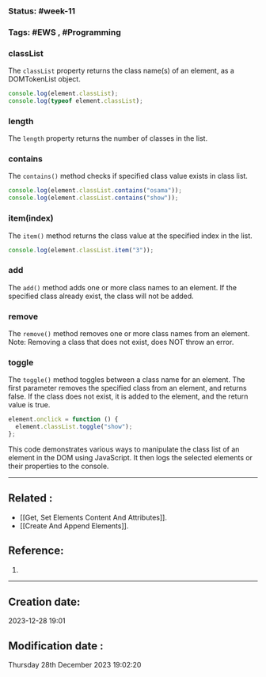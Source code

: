 
### Status: #week-11

### Tags: #EWS  , #Programming 


### classList

The `classList` property returns the class name(s) of an element, as a DOMTokenList object.

```javascript
console.log(element.classList);
console.log(typeof element.classList);
```

### length

The `length` property returns the number of classes in the list.

### contains

The `contains()` method checks if specified class value exists in class list.

```javascript
console.log(element.classList.contains("osama"));
console.log(element.classList.contains("show"));
```

### item(index)

The `item()` method returns the class value at the specified index in the list.

```javascript
console.log(element.classList.item("3"));
```

### add

The `add()` method adds one or more class names to an element. If the specified class already exist, the class will not be added.

### remove

The `remove()` method removes one or more class names from an element. Note: Removing a class that does not exist, does NOT throw an error.

### toggle

The `toggle()` method toggles between a class name for an element. The first parameter removes the specified class from an element, and returns false. If the class does not exist, it is added to the element, and the return value is true.

```javascript
element.onclick = function () {
  element.classList.toggle("show");
};
```

This code demonstrates various ways to manipulate the class list of an element in the DOM using JavaScript. It then logs the selected elements or their properties to the console.

______________________________________________________________________


## Related : 

- [[Get, Set Elements Content And Attributes]].
- [[Create And Append Elements]].

## Reference: 

1.  


---

  ## Creation date: 
  
  2023-12-28 19:01 
  
  
   ## Modification date :
   
   Thursday 28th December 2023 19:02:20